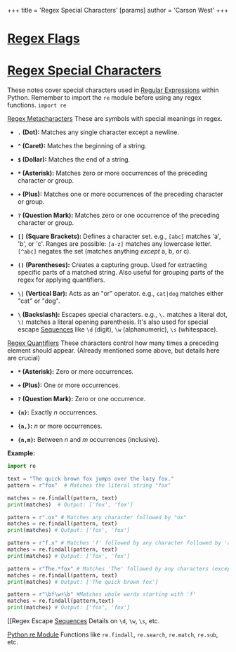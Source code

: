 +++
 title = 'Regex Special Characters'
[params]
	author = 'Carson West'
+++
# [Regex Flags](./../regex-flags/)
# [Regex Special Characters](./../regex-special-characters/) 
These notes cover special characters used in [Regular Expressions](./../regular-expressions/) within Python.  Remember to import the `re` module before using any regex functions.  `import re`

[Regex Metacharacters](./../regex-metacharacters/)  These are symbols with special meanings in regex.

* **`.` (Dot):** Matches any single character except a newline.

* **`^` (Caret):** Matches the beginning of a string.

* **` $ ` (Dollar):** Matches the end of a string.

* **`*` (Asterisk):** Matches zero or more occurrences of the preceding character or group.

* **`+` (Plus):** Matches one or more occurrences of the preceding character or group.

* **`?` (Question Mark):** Matches zero or one occurrence of the preceding character or group.

* **`[]` (Square Brackets):** Defines a character set.  e.g., `[abc]` matches 'a', 'b', or 'c'.  Ranges are possible: `[a-z]` matches any lowercase letter.  `[^abc]` negates the set (matches anything *except* a, b, or c).

* **`()` (Parentheses):** Creates a capturing group.  Used for extracting specific parts of a matched string.  Also useful for grouping parts of the regex for applying quantifiers.

* **`\|` (Vertical Bar):** Acts as an "or" operator.  e.g., `cat|dog` matches either "cat" or "dog".

* **`\` (Backslash):** Escapes special characters.  e.g., `\.` matches a literal dot, `\(` matches a literal opening parenthesis.  It's also used for special escape [Sequences](./../sequences/) like `\d` (digit), `\w` (alphanumeric), `\s` (whitespace).


[Regex Quantifiers](./../regex-quantifiers/)  These characters control how many times a preceding element should appear.  (Already mentioned some above, but details here are crucial)

* **`*` (Asterisk):** Zero or more occurrences.

* **`+` (Plus):** One or more occurrences.

* **`?` (Question Mark):** Zero or one occurrence.

* **`{n}`:** Exactly *n* occurrences.

* **`{n,}`:** *n* or more occurrences.

* **`{n,m}`:** Between *n* and *m* occurrences (inclusive).


**Example:**

```python
import re

text = "The quick brown fox jumps over the lazy fox."
pattern = r"fox"  # Matches the literal string "fox"

matches = re.findall(pattern, text)
print(matches)  # Output: ['fox', 'fox']

pattern = r".ox" # Matches any character followed by "ox"
matches = re.findall(pattern, text)
print(matches) # Output: ['fox', 'fox']

pattern = r"f.x" # Matches 'f' followed by any character followed by 'x'
matches = re.findall(pattern, text)
print(matches) # Output: ['fox', 'fox']

pattern = r"The.*fox" # Matches 'The' followed by any characters (except newline) followed by 'fox'
matches = re.findall(pattern, text)
print(matches) # Output: ['The quick brown fox']

pattern = r"\bf\w+\b" #Matches whole words starting with 'f'
matches = re.findall(pattern,text)
print(matches) # Output: ['fox', 'fox']
```


[[Regex Escape [Sequences](./../sequences/)  Details on `\d`, `\w`, `\s`, etc.

[Python re Module](./../python-re-module/)  Functions like `re.findall`, `re.search`, `re.match`, `re.sub`, etc.
